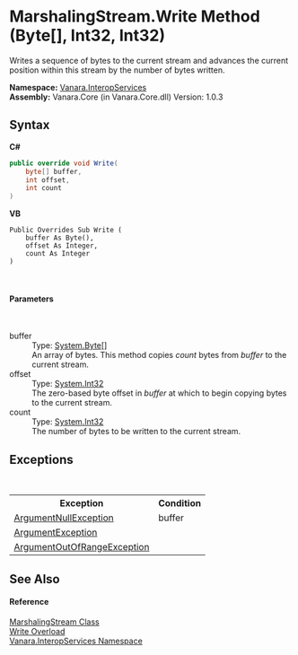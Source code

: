 # MarshalingStream.Write Method (Byte[], Int32, Int32)
 

Writes a sequence of bytes to the current stream and advances the current position within this stream by the number of bytes written.

**Namespace:**&nbsp;<a href="46913109-b3e0-3b59-6f7f-071f8aa90bf0">Vanara.InteropServices</a><br />**Assembly:**&nbsp;Vanara.Core (in Vanara.Core.dll) Version: 1.0.3

## Syntax

**C#**<br />
``` C#
public override void Write(
	byte[] buffer,
	int offset,
	int count
)
```

**VB**<br />
``` VB
Public Overrides Sub Write ( 
	buffer As Byte(),
	offset As Integer,
	count As Integer
)
```

<br />

#### Parameters
&nbsp;<dl><dt>buffer</dt><dd>Type: <a href="http://msdn2.microsoft.com/en-us/library/yyb1w04y" target="_blank">System.Byte</a>[]<br />An array of bytes. This method copies *count* bytes from *buffer* to the current stream.</dd><dt>offset</dt><dd>Type: <a href="http://msdn2.microsoft.com/en-us/library/td2s409d" target="_blank">System.Int32</a><br />The zero-based byte offset in *buffer* at which to begin copying bytes to the current stream.</dd><dt>count</dt><dd>Type: <a href="http://msdn2.microsoft.com/en-us/library/td2s409d" target="_blank">System.Int32</a><br />The number of bytes to be written to the current stream.</dd></dl>

## Exceptions
&nbsp;<table><tr><th>Exception</th><th>Condition</th></tr><tr><td><a href="http://msdn2.microsoft.com/en-us/library/27426hcy" target="_blank">ArgumentNullException</a></td><td>buffer</td></tr><tr><td><a href="http://msdn2.microsoft.com/en-us/library/3w1b3114" target="_blank">ArgumentException</a></td><td /></tr><tr><td><a href="http://msdn2.microsoft.com/en-us/library/8xt94y6e" target="_blank">ArgumentOutOfRangeException</a></td><td /></tr></table>

## See Also


#### Reference
<a href="cd922f26-ef66-7f8c-9c42-cb4bc2cfe527">MarshalingStream Class</a><br /><a href="120f8dab-87e7-2ba9-f925-e8fc0955c2cc">Write Overload</a><br /><a href="46913109-b3e0-3b59-6f7f-071f8aa90bf0">Vanara.InteropServices Namespace</a><br />